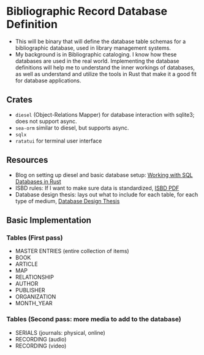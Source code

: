 # Bibliographic Record Database Definition

- This will be binary that will define the database table schemas for a bibliographic database, used in library management systems.
- My background is in Bibliographic cataloging. I know how these databases are used in the real world. Implementing the database definitions will help me to understand the inner workings of databases, as well as understand and utilize the tools in Rust that make it a good fit for database applications.

## Crates

- `diesel` (Object-Relations Mapper) for database interaction with sqlite3; does not support async.
- `sea-orm` similar to diesel, but supports async.
- `sqlx` 
- `ratatui` for terminal user interface

## Resources

- Blog on setting up diesel and basic database setup: [Working with SQL Databases in Rust](https://www.makeuseof.com/working-with-sql-databases-in-rust/)
- ISBD rules: If I want to make sure data is standardized, [ISBD PDF](https://www.ifla.org/wp-content/uploads/2019/05/assets/cataloguing/isbd/isbd-cons_20110321.pdf)
- Database design thesis: lays out what to include for each table, for each type of medium, [Database Design Thesis](https://digitalscholarship.unlv.edu/cgi/viewcontent.cgi?article=3240&context=rtds)

## Basic Implementation

### Tables (First pass)

- MASTER ENTRIES (entire collection of items)
- BOOK
- ARTICLE
- MAP
- RELATIONSHIP
- AUTHOR
- PUBLISHER
- ORGANIZATION
- MONTH_YEAR

### Tables (Second pass: more media to add to the database)

- SERIALS (journals: physical, online)
- RECORDING (audio)
- RECORDING (video)